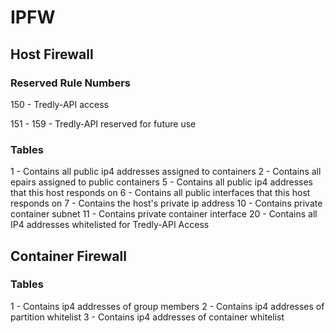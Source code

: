 # IPFW

## Host Firewall

### Reserved Rule Numbers
150 - Tredly-API access

151 - 159 - Tredly-API reserved for future use

### Tables
1 - Contains all public ip4 addresses assigned to containers
2 - Contains all epairs assigned to public containers
5 - Contains all public ip4 addresses that this host responds on
6 - Contains all public interfaces that this host responds on
7 - Contains the host's private ip address
10 - Contains private container subnet
11 - Contains private container interface
20 - Contains all IP4 addresses whitelisted for Tredly-API Access

## Container Firewall

### Tables
1 - Contains ip4 addresses of group members
2 - Contains ip4 addresses of partition whitelist
3 - Contains ip4 addresses of container whitelist
